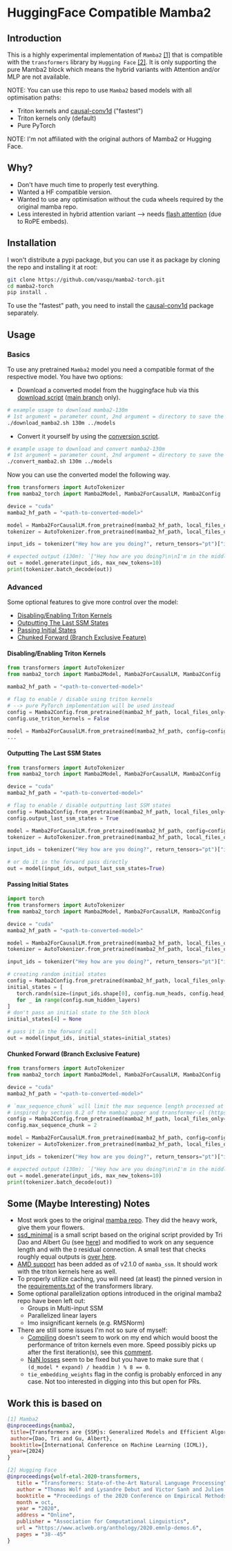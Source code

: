 # HuggingFace Compatible Mamba2


## Introduction

 This is a highly experimental implementation of `Mamba2` [[1]](#work-this-is-based-on) that is compatible with the `transformers` library by `Hugging Face` [[2]](#work-this-is-based-on). It is only supporting the pure Mamba2 block which means the hybrid variants with Attention and/or MLP are not available.  

NOTE: You can use this repo to use `Mamba2` based models with all optimisation paths:
- Triton kernels and [causal-conv1d](https://github.com/Dao-AILab/causal-conv1d) ("fastest")
- Triton kernels only (default) 
- Pure PyTorch

NOTE: I'm not affiliated with the original authors of Mamba2 or Hugging Face.


## Why?
- Don't have much time to properly test everything.
- Wanted a HF compatible version.
- Wanted to use any optimisation without the cuda wheels required by the original mamba repo.
- Less interested in hybrid attention variant --> needs [flash  attention](https://github.com/Dao-AILab/flash-attention) (due to RoPE embeds).


## Installation
I won't distribute a pypi package, but you can use it as package by cloning the repo and installing it at root:
```bash
git clone https://github.com/vasqu/mamba2-torch.git
cd mamba2-torch
pip install .
``` 
To use the "fastest" path, you need to install the [causal-conv1d](https://github.com/Dao-AILab/causal-conv1d) package separately.

## Usage
### Basics
To use any pretrained `Mamba2` model you need a compatible format of the respective model. You have two options:
- Download a converted model from the huggingface hub via this [download script](./scripts/download_mamba2.sh) ([main branch](https://github.com/vasqu/mamba2-torch/tree/main) only).
```bash
# example usage to download mamba2-130m
# 1st argument = parameter count, 2nd argument = directory to save the converted model to
./download_mamba2.sh 130m ../models
```
- Convert it yourself by using the [conversion script](./scripts/convert_mamba2.sh).
```bash
# example usage to download and convert mamba2-130m
# 1st argument = parameter count, 2nd argument = directory to save the converted model to
./convert_mamba2.sh 130m ../models
```

Now you can use the converted model the following way.
```python
from transformers import AutoTokenizer
from mamba2_torch import Mamba2Model, Mamba2ForCausalLM, Mamba2Config

device = "cuda"
mamba2_hf_path = "<path-to-converted-model>"

model = Mamba2ForCausalLM.from_pretrained(mamba2_hf_path, local_files_only=True).to(device)
tokenizer = AutoTokenizer.from_pretrained(mamba2_hf_path, local_files_only=True)

input_ids = tokenizer("Hey how are you doing?", return_tensors="pt")["input_ids"].to(device)

# expected output (130m): `["Hey how are you doing?\n\nI'm in the middle of a project"]`
out = model.generate(input_ids, max_new_tokens=10)
print(tokenizer.batch_decode(out))
```

### Advanced
Some optional features to give more control over the model:
- [Disabling/Enabling Triton Kernels](#disablingenabling-triton-kernels)
- [Outputting The Last SSM States](#outputting-the-last-ssm-states)
- [Passing Initial States](#passing-initial-states)
- [Chunked Forward (Branch Exclusive Feature)](#chunked-forward-branch-exclusive-feature)

#### Disabling/Enabling Triton Kernels
```python
from transformers import AutoTokenizer
from mamba2_torch import Mamba2Model, Mamba2ForCausalLM, Mamba2Config

mamba2_hf_path = "<path-to-converted-model>"

# flag to enable / disable using triton kernels
# --> pure PyTorch implementation will be used instead
config = Mamba2Config.from_pretrained(mamba2_hf_path, local_files_only=True)
config.use_triton_kernels = False

model = Mamba2ForCausalLM.from_pretrained(mamba2_hf_path, config=config, local_files_only=True)
...
```

#### Outputting The Last SSM States
```python
from transformers import AutoTokenizer
from mamba2_torch import Mamba2Model, Mamba2ForCausalLM, Mamba2Config

device = "cuda"
mamba2_hf_path = "<path-to-converted-model>"

# flag to enable / disable outputting last SSM states
config = Mamba2Config.from_pretrained(mamba2_hf_path, local_files_only=True)
config.output_last_ssm_states = True

model = Mamba2ForCausalLM.from_pretrained(mamba2_hf_path, config=config, local_files_only=True).to(device)
tokenizer = AutoTokenizer.from_pretrained(mamba2_hf_path, local_files_only=True)

input_ids = tokenizer("Hey how are you doing?", return_tensors="pt")["input_ids"].to(device)

# or do it in the forward pass directly 
out = model(input_ids, output_last_ssm_states=True)
```

#### Passing Initial States
 ```python
import torch
from transformers import AutoTokenizer
from mamba2_torch import Mamba2Model, Mamba2ForCausalLM, Mamba2Config

device = "cuda"
mamba2_hf_path = "<path-to-converted-model>"

model = Mamba2ForCausalLM.from_pretrained(mamba2_hf_path, local_files_only=True).to(device)
tokenizer = AutoTokenizer.from_pretrained(mamba2_hf_path, local_files_only=True)

input_ids = tokenizer("Hey how are you doing?", return_tensors="pt")["input_ids"].to(device)

# creating random initial states
config = Mamba2Config.from_pretrained(mamba2_hf_path, local_files_only=True)
initial_states = [
    torch.randn(size=(input_ids.shape[0], config.num_heads, config.head_dim, config.state_size)).to("cuda") 
    for _ in range(config.num_hidden_layers)
]
# don't pass an initial state to the 5th block
initial_states[4] = None

# pass it in the forward call 
out = model(input_ids, initial_states=initial_states)
```

#### Chunked Forward (Branch Exclusive Feature)
 ```python
from transformers import AutoTokenizer
from mamba2_torch import Mamba2Model, Mamba2ForCausalLM, Mamba2Config

device = "cuda"
mamba2_hf_path = "<path-to-converted-model>"

# `max_sequence_chunk` will limit the max sequence length processed at once during the SSD block
# inspired by section 8.2 of the mamba2 paper and transformer-xl (https://arxiv.org/pdf/1901.02860)
config = Mamba2Config.from_pretrained(mamba2_hf_path, local_files_only=True)
config.max_sequence_chunk = 2

model = Mamba2ForCausalLM.from_pretrained(mamba2_hf_path, config=config, local_files_only=True).to(device)
tokenizer = AutoTokenizer.from_pretrained(mamba2_hf_path, local_files_only=True)

input_ids = tokenizer("Hey how are you doing?", return_tensors="pt")["input_ids"].to(device)

# expected output (130m): `["Hey how are you doing?\n\nI'm in the middle of a project"]`
out = model.generate(input_ids, max_new_tokens=10)
print(tokenizer.batch_decode(out))
```


## Some (Maybe Interesting) Notes
- Most work goes to the original [mamba repo](https://github.com/state-spaces/mamba). They did the heavy work, give them your flowers.
- [ssd_minimal](./tests/ssd_minimal.py) is a small script based on the original script provided by Tri Dao and Albert Gu (see [here](https://github.com/state-spaces/mamba/blob/main/mamba_ssm/modules/ssd_minimal.py)) and modified to work on any sequence length and with the `D` residual connection. A small test that checks roughly equal outputs is [over here](./tests/TestSSDMinimal.py).
- [AMD support](https://github.com/state-spaces/mamba/pull/359) has been added as of v2.1.0 of `mamba_ssm`. It should work with the triton kernels here as well.
- To properly utilize caching, you will need (at least) the pinned version in the [requirements.txt](requirements.txt) of the transformers library.
- Some optional parallelization options introduced in the original mamba2 repo have been left out:
    - Groups in Multi-input SSM
    - Parallelized linear layers
    - Imo insignificant kernels (e.g. RMSNorm)
- There are still some issues I'm not so sure of myself:
    - [Compiling](https://github.com/vasqu/mamba2-torch/issues/1#issue-2349175830) doesn't seem to work on my end which would boost the performance of triton kernels even more. Speed possibly picks up after the first iteration(s), see this [comment](https://github.com/state-spaces/mamba/issues/389#issuecomment-2171755306).
    - [NaN losses](https://github.com/vasqu/mamba2-torch/issues/2#issue-2349255152) seem to be fixed but you have to make sure that `( (d_model * expand) / headdim ) % 8 == 0`.
    - `tie_embedding_weights` flag in the config is probably enforced in any case. Not too interested in digging into this but open for PRs.


## Work this is based on
 ```bibtex
[1] Mamba2
@inproceedings{mamba2,
  title={Transformers are {SSM}s: Generalized Models and Efficient Algorithms Through Structured State Space Duality},
  author={Dao, Tri and Gu, Albert},
  booktitle={International Conference on Machine Learning (ICML)},
  year={2024}
}

[2] Hugging Face
@inproceedings{wolf-etal-2020-transformers,
    title = "Transformers: State-of-the-Art Natural Language Processing",
    author = "Thomas Wolf and Lysandre Debut and Victor Sanh and Julien Chaumond and Clement Delangue and Anthony Moi and Pierric Cistac and Tim Rault and Rémi Louf and Morgan Funtowicz and Joe Davison and Sam Shleifer and Patrick von Platen and Clara Ma and Yacine Jernite and Julien Plu and Canwen Xu and Teven Le Scao and Sylvain Gugger and Mariama Drame and Quentin Lhoest and Alexander M. Rush",
    booktitle = "Proceedings of the 2020 Conference on Empirical Methods in Natural Language Processing: System Demonstrations",
    month = oct,
    year = "2020",
    address = "Online",
    publisher = "Association for Computational Linguistics",
    url = "https://www.aclweb.org/anthology/2020.emnlp-demos.6",
    pages = "38--45"
}
 ```
